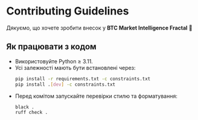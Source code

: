 # Contributing Guidelines

Дякуємо, що хочете зробити внесок у **BTC Market Intelligence Fractal** 🚀

## Як працювати з кодом
- Використовуйте Python ≥ 3.11.
- Усі залежності мають бути встановлені через:
  ```bash
  pip install -r requirements.txt -c constraints.txt
  pip install .[dev] -c constraints.txt
  ```
- Перед комітом запускайте перевірки стилю та форматування:
  ```bash
  black .
  ruff check .
  ```

